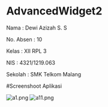 # AdvancedWidget2

Nama : Dewi Azizah S. S

No. Absen : 10

Kelas : XII RPL 3

NIS : 4321/1219.063

Sekolah : SMK Telkom Malang

#Screenshoot Aplikasi

![a1.png](https://docs.google.com/uc?id=0BxP7RiZ49wJjb19PZUNSZVNqY3M)
![a11.png](https://docs.google.com/uc?id=0BxP7RiZ49wJjdFlocnEzcHJvbE0)

